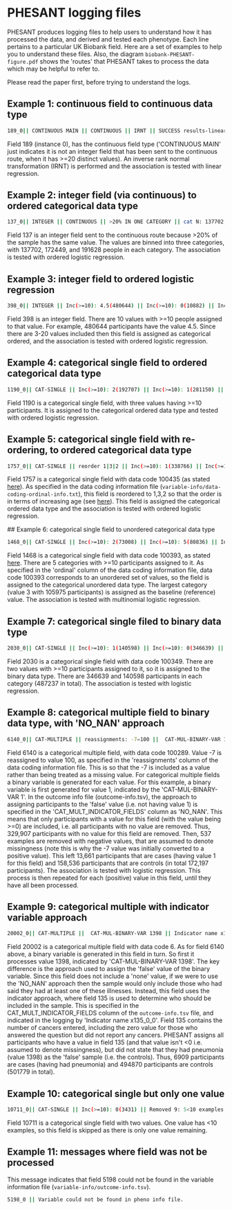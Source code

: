 
# PHESANT logging files

PHESANT produces logging files to help users to understand how it has processed the data, and derived and tested each phenotype.
Each line pertains to a particular UK Biobank field.
Here are a set of examples to help you to understand these files.
Also, the diagram `biobank-PHESANT-figure.pdf` shows the 'routes' that PHESANT takes to process the data which may be helpful to refer to.

Please read the paper first, before trying to understand the logs.


## Example 1: continuous field to continuous data type

```bash
189_0|| CONTINUOUS MAIN || CONTINUOUS || IRNT || SUCCESS results-linear
```

Field 189 (instance 0), has the continuous field type ('CONTINUOUS MAIN' just indicates it is not an integer field that has been sent to the continuous route, when it has >=20 distinct values).
An inverse rank normal transformation (IRNT) is performed and the association is tested with linear regression.


## Example 2: integer field (via continuous) to ordered categorical data type

```bash
137_0|| INTEGER || CONTINUOUS || >20% IN ONE CATEGORY || cat N: 137702, 172449, 191628 || CAT-ORD || order: 0|1|2 || num categories: 3 || SUCCESS results-ordered-logistic
```

Field 137 is an integer field sent to the continuous route because >20% of the sample has the same value.
The values are binned into three categories, with 137702, 172449, and 191628 people in each category.
The association is tested with ordered logistic regression.

## Example 3: integer field to ordered logistic regression

```bash
398_0|| INTEGER || Inc(>=10): 4.5(480644) || Inc(>=10): 0(10882) || Inc(>=10): 0.5(632) || Inc(>=10): 1(336) || Inc(>=10): 2(1020) || Inc(>=10): 1.5(1709) || Inc(>=10): 3(1706) || Inc(>=10): 4(103) || Inc(>=10): 3.5(477) || Inc(>=10): 2.5(502) || 3-20 values || CAT-ORD || order: 0|0.5|1|1.5|2|2.5|3|3.5|4|4.5 || num categories: 10 || SUCCESS results-ordered-logistic
```

Field 398 is an integer field.
There are 10 values with >=10 people assigned to that value.
For example, 480644 participants have the value 4.5.
Since there are 3-20 values included then this field is assigned as categorical ordered, and the association is tested with ordered logistic regression.


## Example 4: categorical single field to ordered categorical data type

```bash
1190_0|| CAT-SINGLE || Inc(>=10): 2(192707) || Inc(>=10): 1(281150) || Inc(>=10): 3(26888) || ordered || CAT-ORD || order: 1|2|3 || num categories: 3 || SUCCESS results-ordered-logistic
```

Field 1190 is a categorical single field, with three values having >=10 participants.
It is assigned to the categorical ordered data type and tested with ordered logistic regression.


## Example 5: categorical single field with re-ordering, to ordered categorical data type

```bash
1757_0|| CAT-SINGLE || reorder 1|3|2 || Inc(>=10): 1(338766) || Inc(>=10): 2(108956) || Inc(>=10): 3(9611) || ordered || CAT-ORD || order: 1|3|2 || num categories: 3 || SUCCESS results-ordered-logistic
```

Field 1757 is a categorical single field with data code 100435 (as stated [here](http://biobank.ctsu.ox.ac.uk/showcase/field.cgi?id=1757)).
As specified in the data coding information file (`variable-info/data-coding-ordinal-info.txt`), this field is reordered to 1,3,2 so that the order is in terms of increasing age (see [here](http://biobank.ctsu.ox.ac.uk/showcase/coding.cgi?id=100435)).
This field is assigned the categorical ordered data type and the association is tested with ordered logistic regression.


## Example 6: categorical single field to unordered categorical data type

```bash
1468_0|| CAT-SINGLE || Inc(>=10): 2(73008) || Inc(>=10): 5(80836) || Inc(>=10): 4(82933) || Inc(>=10): 3(105975) || Inc(>=10): 1(69399) || CAT-SINGLE-UNORDERED || reference: 3=105975 || SUCCESS results-notordered-logistic
```

Field 1468 is a categorical single field with data code 100393, as stated [here](http://biobank.ctsu.ox.ac.uk/showcase/field.cgi?id=1468).
There are 5 categories with >=10 participants assigned to it. 
As specified in the 'ordinal' column of the data coding information file, data code 100393 corresponds to an unordered set of values, so the field is assigned to the categorical unordered data type.
The largest category (value 3 with 105975 participants) is assigned as the baseline (reference) value.
The association is tested with multinomial logistic regression.


## Example 7: categorical single filed to binary data type

```bash
2030_0|| CAT-SINGLE || Inc(>=10): 1(140598) || Inc(>=10): 0(346639) || CAT-SINGLE-BINARY || sample 346639/140598(487237) || SUCCESS results-logistic-binary
```

Field 2030 is a categorical single field with data code 100349.
There are two values with >=10 participants assigned to it, so it is assigned to the binary data type.
There are 346639 and 140598 participants in each category (487237 in total).
The association is tested with logistic regression.


## Example 8: categorical multiple field to binary data type, with 'NO_NAN' approach

```bash
6140_0|| CAT-MULTIPLE || reassignments: -7=100 ||  CAT-MUL-BINARY-VAR 1 || NO_NAN Remove NA participants 329907 || Removed 537 examples != 1 but with missing value (<0) || sample 13661/158536(172197) || SUCCESS results-logistic-binary  CAT-MUL-BINARY-VAR 3 || NO_NAN Remove NA participants 329907 || Removed 537 examples != 3 but with missing value (<0) || sample 168156/4041(172197) || SUCCESS results-logistic-binary  CAT-MUL-BINARY-VAR 2 || NO_NAN Remove NA participants 329907 || Removed 537 examples != 2 but with missing value (<0) || sample 166411/5786(172197) || SUCCESS results-logistic-binary  CAT-MUL-BINARY-VAR 100 || NO_NAN Remove NA participants 329907 || Removed 537 examples != 100 but with missing value (<0) || sample 168976/3221(172197) || SUCCESS results-logistic-binary SKIP_val:-1 < 0 CAT-MUL-BINARY-VAR 5 || NO_NAN Remove NA participants 329907 || Removed 537 examples != 5 but with missing value (<0) || sample 171173/1024(172197) || SUCCESS results-logistic-binary  CAT-MUL-BINARY-VAR 6 || NO_NAN Remove NA participants 329907 || Removed 537 examples != 6 but with missing value (<0) || sample 171544/653(172197) || SUCCESS results-logistic-binary SKIP_val:-3 < 0 CAT-MUL-BINARY-VAR 4 || NO_NAN Remove NA participants 329907 || Removed 537 examples != 4 but with missing value (<0) || sample 171688/509(172197) || SUCCESS results-logistic-binary
```

Field 6140 is a categorical multiple field, with data code 100289.
Value -7 is reassigned to value 100, as specified in the 'reassignments' column of the data coding information file.
This is so that the -7 is included as a value rather than being treated as a missing value.
For categorical multiple fields a binary variable is generated for each value.
For this example, a binary variable is first generated for value 1, indicated by the 'CAT-MUL-BINARY-VAR 1'.
In the outcome info file (outcome-info.tsv), the approach to assigning participants to the 'false' value (i.e. not having value 1) is specified in the 'CAT_MULT_INDICATOR_FIELDS' column as 'NO_NAN'.
This means that only participants with a value for this field (with the value being >=0) are included, i.e. all participants with no value are removed.
Thus, 329,907 participants with no value for this field are removed.
Then, 537 examples are removed with negative values, that are assumed to denote missingness (note this is why the -7 value was initially converted to a positive value).
This left 13,661 participants that are cases (having value 1 for this field) and 158,536 participants that are controls (in total 172,197 participants).
The association is tested with logistic regression.
This process is then repeated for each (positive) value in this field, until they have all been processed.



## Example 9: categorical multiple with indicator variable approach


```bash
20002_0|| CAT-MULTIPLE ||  CAT-MUL-BINARY-VAR 1398 || Indicator name x135_0_0 || Remove indicator var NAs: 862 || Remove indicator var <0: 0 || Removed 0 examples != 1398 but with missing value (<0) || sample 494870/6909(501779) || SUCCESS results-logistic-binary  CAT-MUL-BINARY-VAR 1074 || Indicator name x135_0_0 || Remove indicator var NAs: 862 || Remove indicator var <0: 0 || Removed 0 examples != 1074 but with missing value (<0) || sample 485656/16123(501779) || SUCCESS results-logistic-binary  CAT-MUL-BINARY-VAR 1111 || Indicator name x135_0_0 || Remove indicator var NAs: 862 || Remove indicator var <0: 0 || Removed 0 examples != 1111 but with missing value (<0) || sample 443486/58293(501779) || SUCCESS results-logistic-binary  CAT-MUL-BINARY-VAR 1226 || Indicator name x135_0_0 || Remove indicator var NAs: 862 || Remove indicator var <0: 0 || Removed 0 examples != 1226 but with missing value (<0) || sample 477534/24245(501779) || SUCCESS results-logistic-binary   ...
```

Field 20002 is a categorical multiple field with data code 6.
As for field 6140 above, a binary variable is generated in this field in turn.
So first it processes value 1398, indicated by 'CAT-MUL-BINARY-VAR 1398'.
The key difference is the approach used to assign the 'false' value of the binary variable.
Since this field does not include a 'none' value, if we were to use the 'NO_NAN' approach then the sample would only include those who had said they had at least one of these illnesses.
Instead, this field uses the indicator approach, where field 135 is used to determine who should be included in the sample.
This is specified in the CAT_MULT_INDICATOR_FIELDS column of the `outcome-info.tsv` file, and indicated in the logging by 'Indicator name x135_0_0'.
Field 135 contains the number of cancers entered, including the zero value for those who answered the question but did not report any cancers.
PHESANT assigns all participants who have a value in field 135 (and that value isn't <0 i.e. assumed to denote missingness), but did not state that they had pneumonia (value 1398) as the 'false' sample (i.e. the controls).
Thus, 6909 participants are cases (having had pneumonia) and 494870 participants are controls (501779 in total).


## Example 10: categorical single but only one value

```bash
10711_0|| CAT-SINGLE || Inc(>=10): 0(3431) || Removed 9: 5<10 examples || SKIP (only one value) ||
```

Field 10711 is a categorical single field with two values.
One value has <10 examples, so this field is skipped as there is only one value remaining.


## Example 11: messages where field was not be processed

This message indicates that field 5198 could not be found in the variable information file (`variable-info/outcome-info.tsv`).

```bash
5198_0 || Variable could not be found in pheno info file.
```





